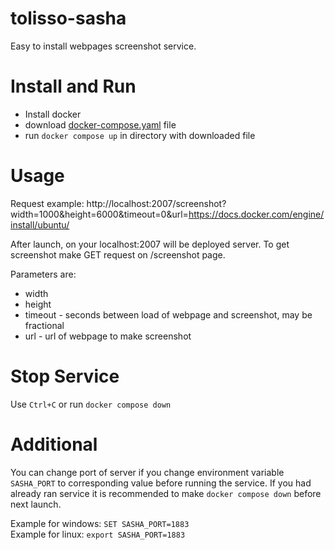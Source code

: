 # tolisso-sasha
Easy to install webpages screenshot service.

# Install and Run
* Install docker
* download [docker-compose.yaml](https://github.com/tolisso/sasha/blob/master/docker-compose.yaml) file
* run `docker compose up` in directory with downloaded file

# Usage
Request example: http://localhost:2007/screenshot?width=1000&height=6000&timeout=0&url=https://docs.docker.com/engine/install/ubuntu/

After launch, on your localhost:2007 will be deployed server. To get screenshot make GET request on /screenshot page. 

Parameters are:
- width
- height
- timeout - seconds between load of webpage and screenshot, may be fractional
- url - url of webpage to make screenshot

# Stop Service
Use `Ctrl+C` or run `docker compose down`

# Additional
You can change port of server if you change environment variable `SASHA_PORT` to corresponding value before running the service. 
If you had already ran service it is recommended to make `docker compose down` before next launch.

Example for windows: `SET SASHA_PORT=1883` \
Example for linux: `export SASHA_PORT=1883`
